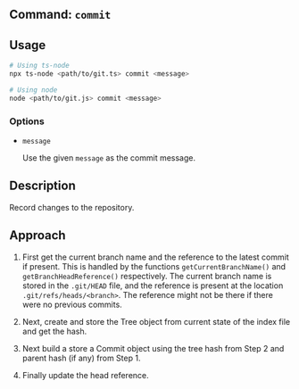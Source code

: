 ## Command: `commit`

## Usage

```bash
# Using ts-node
npx ts-node <path/to/git.ts> commit <message>

# Using node
node <path/to/git.js> commit <message>
```

### Options

- `message`

  Use the given `message` as the commit message.

## Description

Record changes to the repository.

## Approach

1. First get the current branch name and the reference to the latest commit if present. This is handled by the functions `getCurrentBranchName()` and `getBranchHeadReference()` respectively. The current branch name is stored in the `.git/HEAD` file, and the reference is present at the location `.git/refs/heads/<branch>`. The reference might not be there if there were no previous commits.

2. Next, create and store the Tree object from current state of the index file and get the hash.

3. Next build a store a Commit object using the tree hash from Step 2 and parent hash (if any) from Step 1.

4. Finally update the head reference.
